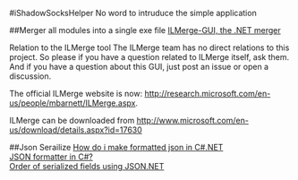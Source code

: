 
#iShadowSocksHelper
No word to intruduce the simple application

##Merger all modules into a single exe file
[ILMerge-GUI, the .NET merger](https://ilmergegui.codeplex.com/)  

Relation to the ILMerge tool
The ILMerge team has no direct relations to this project. So please if you have a question related to ILMerge itself, ask them. And if you have a question about this GUI, just post an issue or open a discussion. 

The official ILMerge website is now:  http://research.microsoft.com/en-us/people/mbarnett/ILMerge.aspx.

ILMerge can be downloaded from http://www.microsoft.com/en-us/download/details.aspx?id=17630


##Json Serailize
[How do i make formatted json in C#.NET](http://stackoverflow.com/a/21407175)  
[JSON formatter in C#?](https://stackoverflow.com/questions/4580397/json-formatter-in-c)   
[Order of serialized fields using JSON.NET](https://stackoverflow.com/questions/3330989/order-of-serialized-fields-using-json-net)    